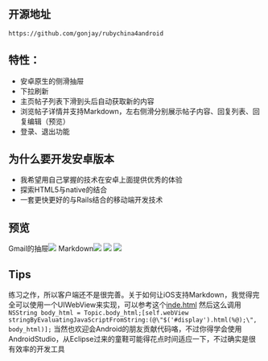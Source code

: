 ## 开源地址

    https://github.com/gonjay/rubychina4android

## 特性：

 * 安卓原生的侧滑抽屉
 * 下拉刷新
 * 主页帖子列表下滑到头后自动获取新的内容
 * 浏览帖子详情并支持Markdown，左右侧滑分别展示帖子内容、回复列表、回复编辑（预览）
 * 登录、退出功能

## 为什么要开发安卓版本

 * 我希望用自己掌握的技术在安卓上面提供优秀的体验
 * 探索HTML5与native的结合
 * 一套更快更好的与Rails结合的移动端开发技术

## 预览

 Gmail的抽屉![](http://rubychina.qiniudn.com/media-20140204%20(1).png?imageView2/1/w/300/h/550)
 Markdown![](http://rubychina.qiniudn.com/media-20140204.png?imageView2/1/w/300/h/550) 
 ![](http://rubychina.qiniudn.com/media-20140204%20(2).png?imageView2/1/w/300/h/550) ![](http://rubychina.qiniudn.com/media-20140204%20(3).png?imageView2/1/w/300/h/550) 

## Tips

 练习之作，所以客户端还不是很完善。关于如何让iOS支持Markdown，我觉得完全可以使用一个UIWebView来实现，可以参考这个[inde.html](https://github.com/gonjay/rubychina4android/blob/master/app/src/main/assets/index.html)
 然后这么调用
 ```NSString body_html = Topic.body_html;[self.webView stringByEvaluatingJavaScriptFromString:(@\"$('#display').html(%@);\", body_html)];```
 当然也欢迎会Android的朋友贡献代码咯，不过你得学会使用AndroidStudio，从Eclipse过来的童鞋可能得花点时间适应一下，不过确实是很有效率的开发工具
